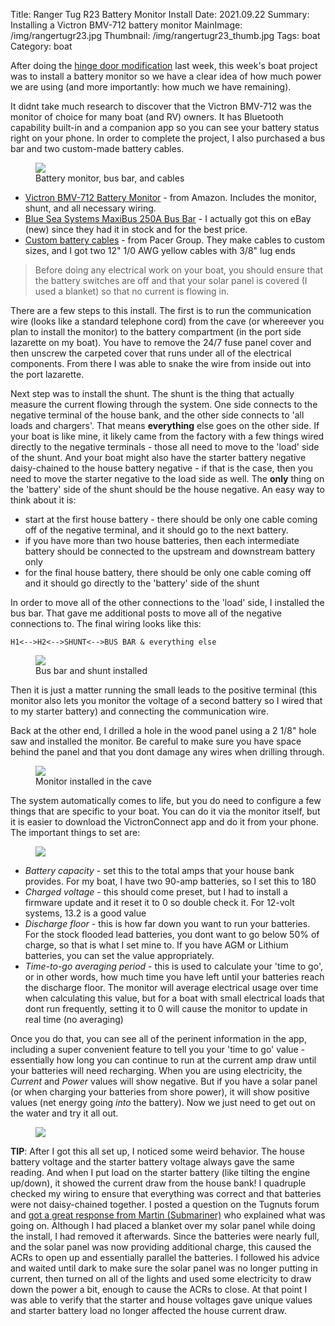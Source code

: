 Title: Ranger Tug R23 Battery Monitor Install
Date: 2021.09.22
Summary: Installing a Victron BMV-712 battery monitor
MainImage: /img/rangertugr23.jpg
Thumbnail: /img/rangertugr23_thumb.jpg
Tags: boat
Category: boat

After doing the [hinge door modification][hingedoor] last week, this week's boat project was to install a battery monitor so we have a clear idea of how much power we are using (and more importantly: how much we have remaining).

It didnt take much research to discover that the Victron BMV-712 was the monitor of choice for many boat (and RV) owners. It has Bluetooth capability built-in and a companion app so you can see your battery status right on your phone. In order to complete the project, I also purchased a bus bar and two custom-made battery cables.

<p>
<figure><img src="/img/boat/batterymonitor1.jpg" class="largeimg" />
<figcaption>Battery monitor, bus bar, and cables<figcaption>
</figure>
</p>

* [Victron BMV-712 Battery Monitor][monitor] - from Amazon. Includes the monitor, shunt, and all necessary wiring.
* [Blue Sea Systems MaxiBus 250A Bus Bar][busbar] - I actually got this on eBay (new) since they had it in stock and for the best price.
* [Custom battery cables][pacer] - from Pacer Group. They make cables to custom sizes, and I got two 12" 1/0 AWG yellow cables with 3/8" lug ends

> Before doing any electrical work on your boat, you should ensure that the battery switches are off and that your solar panel is covered (I used a blanket) so that no current is flowing in.

There are a few steps to this install. The first is to run the communication wire (looks like a standard telephone cord) from the cave (or whereever you plan to install the monitor) to the battery compartment (in the port side lazarette on my boat). You have to remove the 24/7 fuse panel cover and then unscrew the carpeted cover that runs under all of the electrical components. From there I was able to snake the wire from inside out into the port lazarette.

Next step was to install the shunt. The shunt is the thing that actually measure the current flowing through the system. One side connects to the negative terminal of the house bank, and the other side connects to 'all loads and chargers'. That means **everything** else goes on the other side. If your boat is like mine, it likely came from the factory with a few things wired directly to the negative terminals - those all need to move to the 'load' side of the shunt. And your boat might also have the starter battery negative daisy-chained to the house battery negative - if that is the case, then you need to move the starter negative to the load side as well. The **only** thing on the 'battery' side of the shunt should be the house negative. An easy way to think about it is:

* start at the first house battery - there should be only one cable coming off of the negative terminal, and it should go to the next battery.
* if you have more than two house batteries, then each intermediate battery should be connected to the upstream and downstream battery only
* for the final house battery, there should be only one cable coming off and it should go directly to the 'battery' side of the shunt

In order to move all of the other connections to the 'load' side, I installed the bus bar. That gave me additional posts to move all of the negative connections to. The final wiring looks like this:

    H1<-->H2<-->SHUNT<-->BUS BAR & everything else

<p>
<figure><img src="/img/boat/batterymonitor3.jpg" class="largeimg" />
<figcaption>Bus bar and shunt installed<figcaption>
</figure>
</p>

Then it is just a matter running the small leads to the positive terminal (this monitor also lets you monitor the voltage of a second battery so I wired that to my starter battery) and connecting the communication wire.

Back at the other end, I drilled a hole in the wood panel using a 2 1/8" hole saw and installed the monitor. Be careful to make sure you have space behind the panel and that you dont damage any wires when drilling through.

<p>
<figure><img src="/img/boat/batterymonitor2.jpg" class="largeimg" />
<figcaption>Monitor installed in the cave<figcaption>
</figure>
</p>

The system automatically comes to life, but you do need to configure a few things that are specific to your boat. You can do it via the monitor itself, but it is easier to download the VictronConnect app and do it from your phone. The important things to set are:

<p>
<figure><img src="/img/boat/batterymonitor4.png" class="largeimg" />
</figure>
</p>

* *Battery capacity* - set this to the total amps that your house bank provides. For my boat, I have two 90-amp batteries, so I set this to 180
* *Charged voltage* - this should come preset, but I had to install a firmware update and it reset it to 0 so double check it. For 12-volt systems, 13.2 is a good value
* *Discharge floor* - this is how far down you want to run your batteries. For the stock flooded lead batteries, you dont want to go below 50% of charge, so that is what I set mine to. If you have AGM or Lithium batteries, you can set the value appropriately.
* *Time-to-go averaging period* - this is used to calculate your 'time to go', or in other words, how much time you have left until your batteries reach the discharge floor. The monitor will average electrical usage over time when calculating this value, but for a boat with small electrical loads that dont run frequently, setting it to 0 will cause the monitor to update in real time (no averaging)

Once you do that, you can see all of the perinent information in the app, including a super convenient feature to tell you your 'time to go' value - essentially how long you can continue to run at the current amp draw until your batteries will need recharging. When you are using electricity, the *Current* and *Power* values will show negative. But if you have a solar panel (or when charging your batteries from shore power), it will show positive values (net energy going *into* the battery). Now we just need to get out on the water and try it all out.

<p>
<figure><img src="/img/boat/batterymonitor5.png" class="largeimg" />
</figure>
</p>

**TIP**: After I got this all set up, I noticed some weird behavior. The house battery voltage and the starter battery voltage always gave the same reading. And when I put load on the starter battery (like tilting the engine up/down), it showed the current draw from the house bank! I quadruple checked my wiring to ensure that everything was correct and that batteries were not daisy-chained together. I posted a question on the Tugnuts forum and [got a great response from Martin (Submariner)][answer] who explained what was going on. Although I had placed a blanket over my solar panel while doing the install, I had removed it afterwards. Since the batteries were nearly full, and the solar panel was now providing additional charge, this caused the ACRs to open up and essentially parallel the batteries. I followed his advice and waited until dark to make sure the solar panel was no longer putting in current, then turned on all of the lights and used some electricity to draw down the power a bit, enough to cause the ACRs to close. At that point I was able to verify that the starter and house voltages gave unique values and starter battery load no longer affected the house current draw.


[hingedoor]: ranger_tug_r23_door_hinge
[monitor]: https://www.amazon.com/Victron-BMV-712-Black-Battery-Monitor/dp/B084T2N7P1/ref=sr_1_4?crid=PPWS6363EGF5&dchild=1&keywords=victron+bmv-712+battery+monitor&qid=1632322866&sprefix=victron+bmv%2Caps%2C284&sr=8-4
[busbar]: https://www.bluesea.com/products/2127/MaxiBus_250A_BusBar_-_Four_5_16in-18_Studs
[pacer]: https://www.pacergroup.net/1-0-awg-battery-cable-assemblies-yellow/
[answer]: http://www.tugnuts.com/viewtopic.php?f=6&t=17960&sid=0abf3d2d00ed463008fc426f91f6d99b&start=30#p124623
